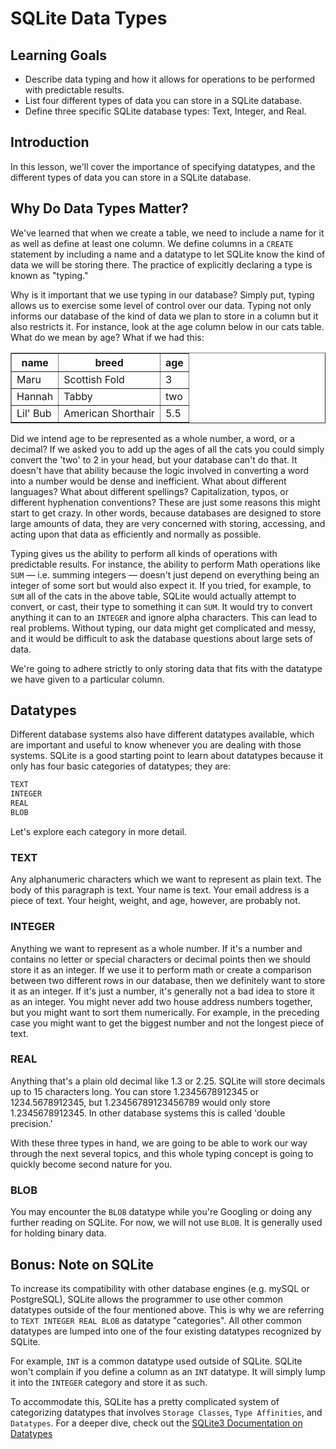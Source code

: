 # SQLite Data Types

## Learning Goals

- Describe data typing and how it allows for operations to be performed with
   predictable results.
- List four different types of data you can store in a SQLite database.
- Define three specific SQLite database types: Text, Integer, and Real.

## Introduction

In this lesson, we'll cover the importance of specifying datatypes, and the
different types of data you can store in a SQLite database.

## Why Do Data Types Matter?

We've learned that when we create a table, we need to include a name for it as
well as define at least one column. We define columns in a `CREATE` statement by
including a name and a datatype to let SQLite know the kind of data we will be
storing there. The practice of explicitly declaring a type is known as "typing."

Why is it important that we use typing in our database? Simply put, typing
allows us to exercise some level of control over our data. Typing not only
informs our database of the kind of data we plan to store in a column but it
also restricts it. For instance, look at the age column below in our cats table.
What do we mean by age? What if we had this:

<table border="1" cellpadding="4" cellspacing="0">
  <tr>
    <th>name</th>
    <th>breed</th>
    <th>age</th>
  </tr>
  
  <tr>
    <td>Maru</td>
    <td>Scottish Fold</td>
    <td>3</td>
  </tr>
  <tr>
    <td>Hannah</td>
    <td>Tabby</td>
    <td>two</td>
  </tr>
  <tr>
    <td>Lil' Bub</td>
    <td>American Shorthair</td>
    <td>5.5</td>
  </tr>
</table>

Did we intend age to be represented as a whole number, a word, or a decimal? If
we asked you to add up the ages of all the cats you could simply convert the
'two' to 2 in your head, but your database can't do that. It doesn't have that
ability because the logic involved in converting a word into a number would be
dense and inefficient. What about different languages? What about different
spellings? Capitalization, typos, or different hyphenation conventions? These
are just some reasons this might start to get crazy. In other words, because
databases are designed to store large amounts of data, they are very concerned
with storing, accessing, and acting upon that data as efficiently and normally
as possible.

Typing gives us the ability to perform all kinds of operations with predictable
results. For instance, the ability to perform Math operations like `SUM` &mdash;
i.e. summing integers &mdash; doesn't just depend on everything being an integer
of some sort but would also expect it. If you tried, for example,  to `SUM` all
of the cats in the above table, SQLite would actually attempt to convert, or
cast, their type to something it can `SUM`. It would try to convert anything it
can to an `INTEGER` and ignore alpha characters. This can lead to real problems.
Without typing, our data might get complicated and messy, and it would be
difficult to ask the database questions about large sets of data.

We're going to adhere strictly to only storing data that fits with the datatype
we have given to a particular column.

## Datatypes

Different database systems also have different datatypes available, which are
important and useful to know whenever you are dealing with those systems. SQLite
is a good starting point to learn about datatypes because it only has four basic
categories of datatypes; they are:

```bash
TEXT
INTEGER
REAL
BLOB
```

Let's explore each category in more detail.

### TEXT

Any alphanumeric characters which we want to represent as plain text. The body
of this paragraph is text. Your name is text. Your email address is a piece of
text. Your height, weight, and age, however, are probably not.

### INTEGER

Anything we want to represent as a whole number. If it's a number and contains
no letter or special characters or decimal points then we should store it as an
integer. If we use it to perform math or create a comparison between two
different rows in our database, then we definitely want to store it as an
integer. If it's just a number, it's generally not a bad idea to store it as an
integer. You might never add two house address numbers together, but you might
want to sort them numerically. For example, in the preceding case you might want
to get the biggest number and not the longest piece of text.

### REAL

Anything that's a plain old decimal like 1.3 or 2.25. SQLite will store decimals
up to 15 characters long. You can store 1.2345678912345 or 1234.5678912345, but
1.23456789123456789 would only store 1.2345678912345. In other database systems
this is called 'double precision.'

With these three types in hand, we are going to be able to work our way through
the next several topics, and this whole typing concept is going to quickly
become second nature for you.

### BLOB

You may encounter the `BLOB` datatype while you're Googling or doing any further
reading on SQLite. For now, we will not use `BLOB`. It is generally used for
holding binary data.

## Bonus: Note on SQLite

To increase its compatibility with other database engines (e.g. mySQL or
PostgreSQL), SQLite allows the programmer to use other common datatypes outside
of the four mentioned above. This is why we are referring to `TEXT INTEGER REAL
BLOB` as datatype "categories". All other common datatypes are lumped into one
of the four existing datatypes recognized by SQLite. 

For example, `INT` is a common datatype used outside of SQLite. SQLite won't
complain if you define a column as an `INT` datatype. It will simply lump it
into the `INTEGER` category and store it as such.

To accommodate this, SQLite has a pretty complicated system of categorizing
datatypes that involves `Storage Classes`, `Type Affinities`, and `Datatypes`.
For a deeper dive, check out the [SQLite3 Documentation on Datatypes](http://www.sqlite.org/datatype3.html)
